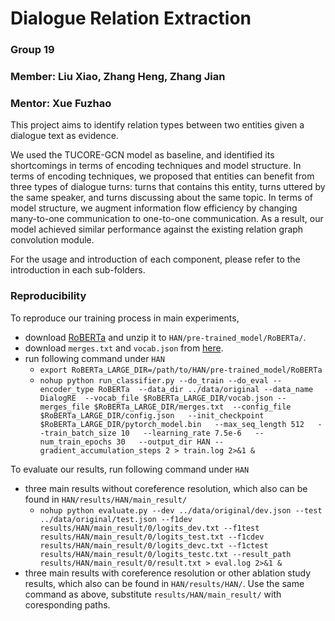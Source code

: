 # Dialogue Relation Extraction
### Group 19
### Member: Liu Xiao, Zhang Heng, Zhang Jian
### Mentor: Xue Fuzhao

This project aims to identify relation types between two entities given a dialogue text as evidence.

We used the TUCORE-GCN model as baseline, and identified its shortcomings in terms of encoding techniques and model structure. 
In terms of encoding techniques, we proposed that entities can benefit from three types of dialogue turns: turns that contains 
this entity, turns uttered by the same speaker, and turns discussing about the same topic. 
In terms of model structure, we augment information flow efficiency by changing many-to-one communication to one-to-one communication. 
As a result, our model achieved similar performance against the existing relation graph convolution module.

For the usage and introduction of each component, please refer to the introduction in each sub-folders.

### Reproducibility
To reproduce our training process in main experiments, 
- download [RoBERTa](https://github.com/pytorch/fairseq/tree/main/examples/roberta) and unzip it to ```HAN/pre-trained_model/RoBERTa/```.
- download ```merges.txt``` and ```vocab.json``` from [here](https://huggingface.co/roberta-large/tree/main). 
- run following command under ```HAN```
  - ```export RoBERTa_LARGE_DIR=/path/to/HAN/pre-trained_model/RoBERTa```
  - ```nohup python run_classifier.py --do_train --do_eval --encoder_type RoBERTa  --data_dir ../data/original --data_name DialogRE  --vocab_file $RoBERTa_LARGE_DIR/vocab.json --merges_file $RoBERTa_LARGE_DIR/merges.txt  --config_file $RoBERTa_LARGE_DIR/config.json   --init_checkpoint $RoBERTa_LARGE_DIR/pytorch_model.bin   --max_seq_length 512   --train_batch_size 10   --learning_rate 7.5e-6   --num_train_epochs 30   --output_dir HAN --gradient_accumulation_steps 2 > train.log 2>&1 &```

To evaluate our results, run following command under ```HAN```
- three main results without coreference resolution, which also can be found in ```HAN/results/HAN/main_result/```
  - ```nohup python evaluate.py --dev ../data/original/dev.json --test ../data/original/test.json --f1dev results/HAN/main_result/0/logits_dev.txt --f1test results/HAN/main_result/0/logits_test.txt --f1cdev results/HAN/main_result/0/logits_devc.txt --f1ctest results/HAN/main_result/0/logits_testc.txt --result_path results/HAN/main_result/0/result.txt > eval.log 2>&1 &```
- three main results with coreference resolution or other ablation study results, which also can be found in ```HAN/results/HAN/```. Use the same command as above, substitute ```results/HAN/main_result/``` with coresponding paths. 


